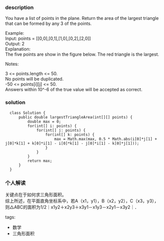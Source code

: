 ### description    
  You have a list of points in the plane. Return the area of the largest triangle that can be formed by any 3 of the points.  
    
  Example:  
  Input: points = [[0,0],[0,1],[1,0],[0,2],[2,0]]  
  Output: 2  
  Explanation:   
  The five points are show in the figure below. The red triangle is the largest.  
    
    
  Notes:  
    
  3 <= points.length <= 50.  
  No points will be duplicated.  
   -50 <= points[i][j] <= 50.  
  Answers within 10^-6 of the true value will be accepted as correct.  
    
### solution    
```    
  class Solution {  
      public double largestTriangleArea(int[][] points) {  
          double max = 0;  
          for(int[] i: points) {  
              for(int[] j: points) {  
                  for(int[] k: points) {  
                      max = Math.max(max, 0.5 * Math.abs(i[0]*j[1] + j[0]*k[1] + k[0]*i[1] - i[0]*k[1] - j[0]*i[1] - k[0]*j[1]));  
                  }  
              }  
          }  
          return max;  
      }  
  }  
```    
    
### 个人解读    
  
关键点在于如何求三角形面积。  
  综上所述，在平面直角坐标系中，若A（x1，y1），B（x2，y2），C（x3，y3），则△ABC的面积为1/2｜x1y2＋x2y3＋x3y1－x1y3－x2y1－x3y2｜．  
    
tags:    
  -  数学  
  -  三角形面积  
